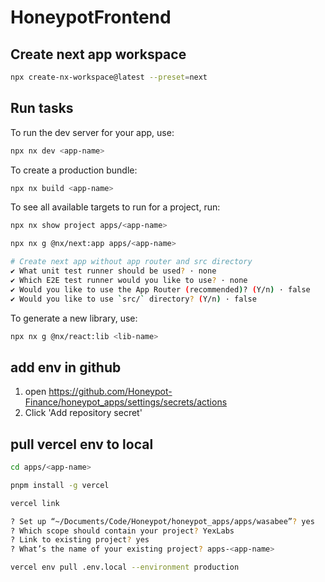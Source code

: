 # HoneypotFrontend

## Create next app workspace

```sh
npx create-nx-workspace@latest --preset=next
```

## Run tasks

To run the dev server for your app, use:

```sh
npx nx dev <app-name>
```

To create a production bundle:

```sh
npx nx build <app-name>
```

To see all available targets to run for a project, run:

```sh
npx nx show project apps/<app-name>
```

```sh
npx nx g @nx/next:app apps/<app-name>

# Create next app without app router and src directory
✔ What unit test runner should be used? · none
✔ Which E2E test runner would you like to use? · none
✔ Would you like to use the App Router (recommended)? (Y/n) · false
✔ Would you like to use `src/` directory? (Y/n) · false
```

To generate a new library, use:

```sh
npx nx g @nx/react:lib <lib-name>
```

## add env in github

1. open https://github.com/Honeypot-Finance/honeypot_apps/settings/secrets/actions
2. Click 'Add repository secret'

## pull vercel env to local

```sh
cd apps/<app-name>

pnpm install -g vercel

vercel link

? Set up “~/Documents/Code/Honeypot/honeypot_apps/apps/wasabee”? yes
? Which scope should contain your project? YexLabs
? Link to existing project? yes
? What’s the name of your existing project? apps-<app-name>

vercel env pull .env.local --environment production
```
